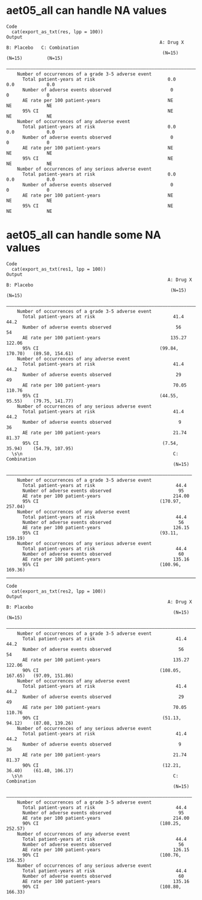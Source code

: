 # aet05_all can handle NA values

    Code
      cat(export_as_txt(res, lpp = 100))
    Output
                                                             A: Drug X   B: Placebo   C: Combination
                                                              (N=15)       (N=15)         (N=15)    
        ————————————————————————————————————————————————————————————————————————————————————————————
        Number of occurrences of a grade 3-5 adverse event                                          
          Total patient-years at risk                           0.0         0.0            0.0      
          Number of adverse events observed                      0           0              0       
          AE rate per 100 patient-years                         NE           NE             NE      
          95% CI                                                NE           NE             NE      
        Number of occurrences of any adverse event                                                  
          Total patient-years at risk                           0.0         0.0            0.0      
          Number of adverse events observed                      0           0              0       
          AE rate per 100 patient-years                         NE           NE             NE      
          95% CI                                                NE           NE             NE      
        Number of occurrences of any serious adverse event                                          
          Total patient-years at risk                           0.0         0.0            0.0      
          Number of adverse events observed                      0           0              0       
          AE rate per 100 patient-years                         NE           NE             NE      
          95% CI                                                NE           NE             NE      

# aet05_all can handle some NA values

    Code
      cat(export_as_txt(res1, lpp = 100))
    Output
                                                                A: Drug X        B: Placebo   
                                                                 (N=15)            (N=15)     
        ——————————————————————————————————————————————————————————————————————————————————————
        Number of occurrences of a grade 3-5 adverse event                                    
          Total patient-years at risk                             41.4              44.2      
          Number of adverse events observed                        56                54       
          AE rate per 100 patient-years                          135.27            122.06     
          95% CI                                             (99.84, 170.70)   (89.50, 154.61)
        Number of occurrences of any adverse event                                            
          Total patient-years at risk                             41.4              44.2      
          Number of adverse events observed                        29                49       
          AE rate per 100 patient-years                           70.05            110.76     
          95% CI                                             (44.55, 95.55)    (79.75, 141.77)
        Number of occurrences of any serious adverse event                                    
          Total patient-years at risk                             41.4              44.2      
          Number of adverse events observed                         9                36       
          AE rate per 100 patient-years                           21.74             81.37     
          95% CI                                              (7.54, 35.94)    (54.79, 107.95)
      \s\n                                                        C: Combination 
                                                                  (N=15)     
        —————————————————————————————————————————————————————————————————————
        Number of occurrences of a grade 3-5 adverse event                   
          Total patient-years at risk                              44.4      
          Number of adverse events observed                         95       
          AE rate per 100 patient-years                           214.00     
          95% CI                                             (170.97, 257.04)
        Number of occurrences of any adverse event                           
          Total patient-years at risk                              44.4      
          Number of adverse events observed                         56       
          AE rate per 100 patient-years                           126.15     
          95% CI                                             (93.11, 159.19) 
        Number of occurrences of any serious adverse event                   
          Total patient-years at risk                              44.4      
          Number of adverse events observed                         60       
          AE rate per 100 patient-years                           135.16     
          95% CI                                             (100.96, 169.36)

---

    Code
      cat(export_as_txt(res2, lpp = 100))
    Output
                                                                A: Drug X         B: Placebo   
                                                                  (N=15)            (N=15)     
        ———————————————————————————————————————————————————————————————————————————————————————
        Number of occurrences of a grade 3-5 adverse event                                     
          Total patient-years at risk                              41.4              44.2      
          Number of adverse events observed                         56                54       
          AE rate per 100 patient-years                           135.27            122.06     
          90% CI                                             (108.05, 167.65)   (97.09, 151.86)
        Number of occurrences of any adverse event                                             
          Total patient-years at risk                              41.4              44.2      
          Number of adverse events observed                         29                49       
          AE rate per 100 patient-years                           70.05             110.76     
          90% CI                                              (51.13, 94.12)    (87.08, 139.26)
        Number of occurrences of any serious adverse event                                     
          Total patient-years at risk                              41.4              44.2      
          Number of adverse events observed                         9                 36       
          AE rate per 100 patient-years                           21.74              81.37     
          90% CI                                              (12.21, 36.40)    (61.40, 106.17)
      \s\n                                                        C: Combination 
                                                                  (N=15)     
        —————————————————————————————————————————————————————————————————————
        Number of occurrences of a grade 3-5 adverse event                   
          Total patient-years at risk                              44.4      
          Number of adverse events observed                         95       
          AE rate per 100 patient-years                           214.00     
          90% CI                                             (180.25, 252.57)
        Number of occurrences of any adverse event                           
          Total patient-years at risk                              44.4      
          Number of adverse events observed                         56       
          AE rate per 100 patient-years                           126.15     
          90% CI                                             (100.76, 156.35)
        Number of occurrences of any serious adverse event                   
          Total patient-years at risk                              44.4      
          Number of adverse events observed                         60       
          AE rate per 100 patient-years                           135.16     
          90% CI                                             (108.80, 166.33)

